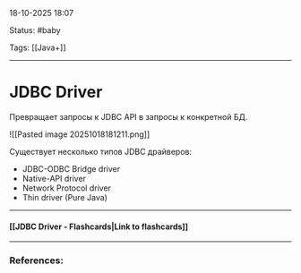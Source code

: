 
18-10-2025 18:07

Status: #baby 

Tags: [[Java+]]

---
# JDBC Driver

Превращает запросы к JDBC API в запросы к конкретной БД. 

![[Pasted image 20251018181211.png]]


Существует несколько типов JDBC драйверов:
- JDBC-ODBC Bridge driver
- Native-API driver
- Network Protocol driver
- Thin driver (Pure Java)


----
#### [[JDBC Driver - Flashcards|Link to flashcards]]



---
### References:

